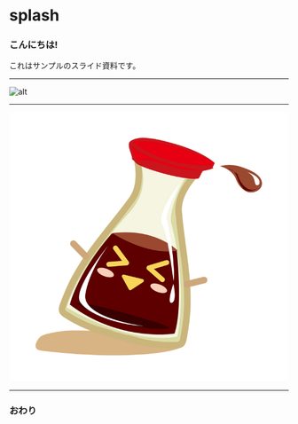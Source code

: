 # splash

### こんにちは!

これはサンプルのスライド資料です。

---

![alt](https://japaclip.com/files/soy-sauce-pour.png)



---

![alt](https://raw.githubusercontent.com/sskcomjp/splash/master/045483.jpg)

---

### おわり
